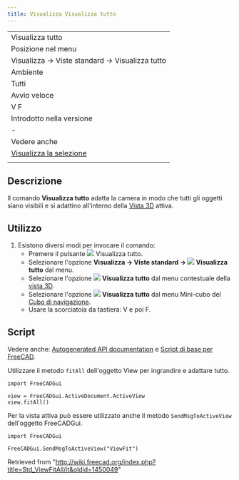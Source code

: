 ```yaml
---
title: Visualizza Visualizza tutto
---
```


|                                                                               |
| ----------------------------------------------------------------------------- |
| Visualizza tutto                                                              |
| Posizione nel menu                                                            |
| Visualizza → Viste standard → Visualizza tutto                                |
| Ambiente                                                                      |
| Tutti                                                                         |
| Avvio veloce                                                                  |
| V F                                                                           |
| Introdotto nella versione                                                     |
| -                                                                             |
| Vedere anche                                                                  |
| [Visualizza la selezione](/Std_ViewFitSelection/it "Std ViewFitSelection/it") |
|                                                                               |

## Descrizione

Il comando **Visualizza tutto** adatta la camera in modo che tutti gli oggetti siano visibili e si adattino all'interno della [Vista 3D](/3D_view/it "3D view/it") attiva.

## Utilizzo

1. Esistono diversi modi per invocare il comando:
   - Premere il pulsante ![](/images/Std_ViewFitAll.svg) Visualizza tutto.
   - Selezionare l'opzione **Visualizza → Viste standard → ![](/images/Std_ViewFitAll.svg) Visualizza tutto** dal menu.
   - Selezionare l'opzione **![](/images/Std_ViewFitAll.svg) Visualizza tutto** dal menu contestuale della [vista 3D](/3D_view/it "3D view/it").
   - Selezionare l'opzione **![](/images/Std_ViewFitAll.svg) Visualizza tutto** dal menu Mini-cubo del [Cubo di navigazione](/Navigation_Cube/it "Navigation Cube/it").
   - Usare la scorciatoia da tastiera: V e poi F.

## Script

Vedere anche: [Autogenerated API documentation](https://freecad.github.io/SourceDoc/) e [Script di base per FreeCAD](/FreeCAD_Scripting_Basics/it "FreeCAD Scripting Basics/it").

Utilizzare il metodo `fitAll` dell'oggetto View per ingrandire e adattare tutto.

```
import FreeCADGui

view = FreeCADGui.ActiveDocument.ActiveView
view.fitAll()

```

Per la vista attiva può essere utilizzato anche il metodo `SendMsgToActiveView` dell'oggetto FreeCADGui.

```
import FreeCADGui

FreeCADGui.SendMsgToActiveView("ViewFit")

```

Retrieved from "<http://wiki.freecad.org/index.php?title=Std_ViewFitAll/it&oldid=1450049>"
